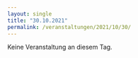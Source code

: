 ```yaml
---
layout: single
title: "30.10.2021"
permalink: /veranstaltungen/2021/10/30/
---
```


Keine Veranstaltung an diesem Tag.
